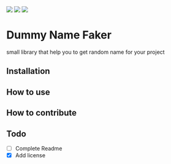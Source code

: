 <img src="https://img.shields.io/codecov/c/github/anandadwiprayoga/dummy-name-faker" >
<img src="https://img.shields.io/github/repo-size/anandadwiprayoga/dummy-name-faker" >
<img src="https://img.shields.io/github/workflow/status/anandadwiprayoga/dummy-name-faker/Javascript%20CI" >


# Dummy Name Faker

small library that help you to get random name for your project

## Installation


## How to use

## How to contribute

## Todo
- [ ] Complete Readme
- [x] Add license
